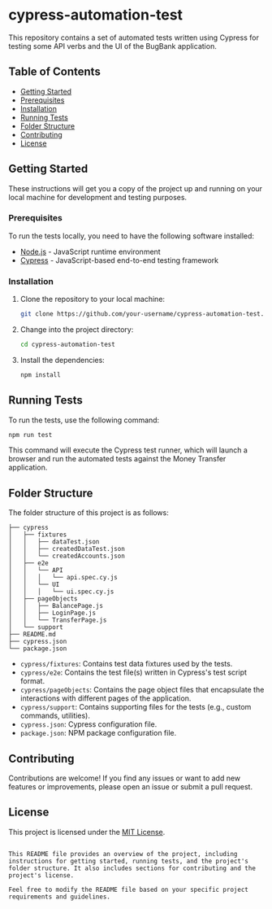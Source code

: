 # cypress-automation-test
This repository contains a set of automated tests written using Cypress for testing some API verbs and the UI of the BugBank application.

## Table of Contents

- [Getting Started](#getting-started)
- [Prerequisites](#prerequisites)
- [Installation](#installation)
- [Running Tests](#running-tests)
- [Folder Structure](#folder-structure)
- [Contributing](#contributing)
- [License](#license)

## Getting Started

These instructions will get you a copy of the project up and running on your local machine for development and testing purposes.

### Prerequisites

To run the tests locally, you need to have the following software installed:

- [Node.js](https://nodejs.org/) - JavaScript runtime environment
- [Cypress](https://www.cypress.io/) - JavaScript-based end-to-end testing framework

### Installation

1. Clone the repository to your local machine:

   ```bash
   git clone https://github.com/your-username/cypress-automation-test.git
   ```

2. Change into the project directory:

   ```bash
   cd cypress-automation-test
   ```

3. Install the dependencies:

   ```bash
   npm install
   ```

## Running Tests

To run the tests, use the following command:

```bash
npm run test
```

This command will execute the Cypress test runner, which will launch a browser and run the automated tests against the Money Transfer application.

## Folder Structure

The folder structure of this project is as follows:

```
├── cypress
│   ├── fixtures
│   │   ├── dataTest.json
│   │   ├── createdDataTest.json
│   │   └── createdAccounts.json
│   ├── e2e
│   │   └── API
│   │   │   └── api.spec.cy.js
│   │   └── UI
│   │   │   └── ui.spec.cy.js
│   ├── pageObjects
│   │   ├── BalancePage.js
│   │   ├── LoginPage.js
│   │   └── TransferPage.js
│   └── support
├── README.md
├── cypress.json
└── package.json
```

- `cypress/fixtures`: Contains test data fixtures used by the tests.
- `cypress/e2e`: Contains the test file(s) written in Cypress's test script format.
- `cypress/pageObjects`: Contains the page object files that encapsulate the interactions with different pages of the application.
- `cypress/support`: Contains supporting files for the tests (e.g., custom commands, utilities).
- `cypress.json`: Cypress configuration file.
- `package.json`: NPM package configuration file.

## Contributing

Contributions are welcome! If you find any issues or want to add new features or improvements, please open an issue or submit a pull request.

## License

This project is licensed under the [MIT License](LICENSE).
```

This README file provides an overview of the project, including instructions for getting started, running tests, and the project's folder structure. It also includes sections for contributing and the project's license.

Feel free to modify the README file based on your specific project requirements and guidelines.
